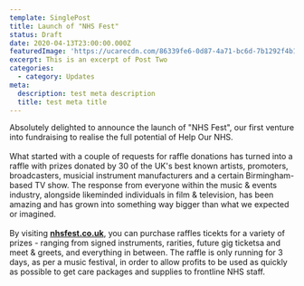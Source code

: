 ```yaml
---
template: SinglePost
title: Launch of "NHS Fest"
status: Draft
date: 2020-04-13T23:00:00.000Z
featuredImage: 'https://ucarecdn.com/86339fe6-0d87-4a71-bc6d-7b1292f4b161/'
excerpt: This is an excerpt of Post Two
categories:
  - category: Updates
meta:
  description: test meta description
  title: test meta title
---
```

Absolutely delighted to announce the launch of "NHS Fest", our first venture into fundraising to realise the full potential of Help Our NHS.\
\
What started with a couple of requests for raffle donations has turned into a raffle with prizes donated by 30 of the UK's best known artists, promoters, broadcasters, musicial instrument manufacturers and a certain Birmingham-based TV show. The response from everyone within the music & events industry, alongside likeminded individuals in film & television, has been amazing and has grown into something way bigger than what we expected or imagined.\
\
By visiting **[nhsfest.co.uk](www.nhsfest.co.uk)**, you can purchase raffles ticekts for a variety of prizes - ranging from signed instruments, rarities, future gig ticketsa and meet & greets, and everything in between. The raffle is only running for 3 days, as per a music festival, in order to allow profits to be used as quickly as possible to get care packages and supplies to frontline NHS staff.